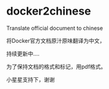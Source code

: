 # docker2chinese
Translate official document to chinese


将Docker官方文档原汁原味翻译为中文，

持续更新中....

为了保持文档的格式和标记，用pdf格式。


小星星支持下，谢谢
